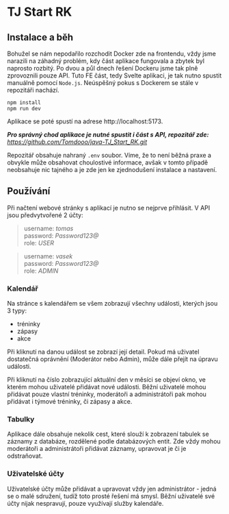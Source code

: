 # TJ Start RK

## Instalace a běh
Bohužel se nám nepodařilo rozchodit Docker zde na frontendu, vždy jsme narazili na záhadný problém, kdy část aplikace fungovala a zbytek byl naprosto rozbitý. Po dvou a půl dnech řešení Dockeru jsme tak plně zprovoznili pouze API. Tuto FE část, tedy Svelte aplikaci, je tak nutno spustit manuálně pomocí `Node.js`. Neúspěšný pokus s Dockerem se stále v repozitáři nachází.

```
npm install
npm run dev
```
Aplikace se poté spustí na adrese http://localhost:5173.

***Pro správný chod aplikace je nutné spustit i část s API, repozitář zde:** https://github.com/Tomdooo/java-TJ_Start_RK.git*

Repozitář obsahuje nahraný `.env` soubor. Víme, že to není běžná praxe a obvykle může obsahovat choulostivé informace, avšak v tomto případě neobsahuje nic tajného a je zde jen ke zjednodušení instalace a nastavení.


## Používání
Při načtení webové stránky s aplikací je nutno se nejprve přihlásit. V API jsou předvytvořené 2 účty:

> username: *tomas*\
> password: *Password123@*\
> role: *USER*

> username: *vasek*\
> password: *Password123@*\
> role: *ADMIN*

### Kalendář
Na stránce s kalendářem se všem zobrazují všechny události, kterých jsou 3 typy:
- tréninky
- zápasy
- akce

Při kliknutí na danou událost se zobrazí její detail. Pokud má uživatel dostatečná oprávnění (Moderátor nebo Admin), může dále přejít na úpravu události.

Při kliknutí na číslo zobrazující aktuální den v měsíci se objeví okno, ve kterém mohou uživatelé přidávat nové události. Běžní uživatelé mohou přidávat pouze vlastní tréninky, moderátoři a administrátoři pak mohou přidávat i týmové tréninky, či zápasy a akce.

### Tabulky
Aplikace dále obsahuje nekolik cest, které slouží k zobrazení tabulek se záznamy z databáze, rozdělené podle databázových entit. Zde vždy mohou moderátoři a administrátoři přidávat záznamy, upravovat je či je odstraňovat.

### Uživatelské účty
Uživatelské účty může přidávat a upravovat vždy jen administrátor - jedná se o malé sdružení, tudíž toto prosté řešení má smysl. Běžní uživatelé své účty nijak nespravují, pouze využívají služby kalendáře.
